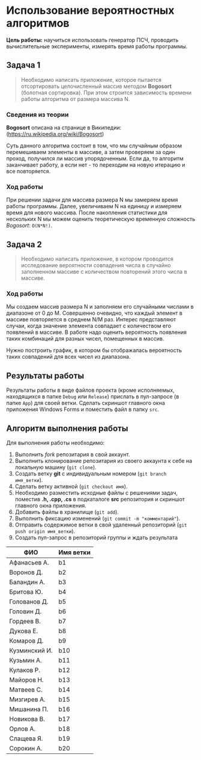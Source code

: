 # Использование вероятностных алгоритмов

**Цель работы:** научиться использовать генератор ПСЧ, проводить вычислительные эксперименты, измерять время работы программы.


## Задача 1

>Необходимо написать приложение, которое пытается отсортировать целочисленный массив методом **Bogosort** (болотная сортировка). При этом строится зависимость времени работы алгоритма от размера массива N.

### Сведения из теории

**Bogosort** описана на странице в Википедии: (https://ru.wikipedia.org/wiki/Bogosort)

Суть данного алгоритма состоит в том, что мы случайным образом перемешиваем элементы в массиве, а затем проверяем за один проход, получился ли массив упорядоченным. Если да, то алгоритм заканчивает работу, а если нет - то переходим на новую итерацию и все повторяется.

### Ход работы

При решении задачи для массива размера N мы замеряем время работы программы. Далее, увеличиваем N на единицу и измеряем время для нового массива. После накопления статистики для нескольких N мы можем оценить теоретическую временную сложность *Bogosort*: `O(N*N!)`.

## Задача 2

>Необходимо написать приложение, в котором проводится исследование вероятности совпадения числа в случайно заполненном массиве с количеством повторений этого числа в массиве.

### Ход работы

Мы создаем массив размера N и заполняем его случайными числами в диапазоне от 0 до M. Совершенно очевидно, что каждый элемент в массиве повторяется в среднем N/M раз. Интерес представляют случаи, когда значение элемента совпадает с количеством его появлений в массиве. В работе надо оценить вероятность появления таких комбинаций для разных чисел, помещенных в массив.

Нужно построить график, в котором бы отображалась вероятность таких совпадений для всех чисел из диапазона.

## Результаты работы

Результаты работы в виде файлов проекта (кроме исполняемых, находящихся в папке `Debug` или `Release`) прислать в пул-запросе (в папке `App`) для своей ветки. Сделать скриншот главного окна приложения Windows Forms и поместить файл в папку `src`.

## Алгоритм выполнения работы

Для выполнения работы необходимо:

1. Выполнить *fork* репозитария в свой аккаунт.
1. Выполнить клонирование репозитария из своего аккаунта к себе на локальную машину (`git clone`).
1. Создать ветку **git** с индивидуальным номером (`git branch имя_ветки`).
1. Сделать ветку активной (`git checkout имя`).
1. Необходимо разместить исходные файлы с решениями задач, поместив **.h, .cpp, .cs** в подкаталоге **src** репозитория и скриншот главного окна приложения.
1. Добавить файлы в хранилище (`git add`).
1. Выполнить фиксацию изменений (`git commit -m "комментарий"`).
1. Отправить содержимое ветки в свой удаленный репозиторий (`git push origin имя_ветки`).
1. Создать пул-запрос в репозиторий группы и ждать результата 


|  ФИО              | Имя ветки |
|-------------------|-----------|
| Афанасьев А.     | b1 |
| Воронов Д.    | b2 |
| Баландин А.    | b3 |
| Бритова Ю.|  b4 |
| Голованов Д.         | b5  |
| Головин Д.        | b6 |
| Гордеев В.       | b7 |
| Дукова Е.     | b8 |
| Комаров Д.       | b9 |
| Кузминский И.     | b10 |
| Кузьмин А.          | b11 |
| Кулаков Р.  | b12  |
| Майоров Н.     | b13 |
| Матвеев С.        | b14 |
| Мизгирев А.            | b15 |
| Мишанина П. | b16 |
| Новикова В.     | b17 |
| Орлов А.      | b18 |
| Слащева Я. | b19 |
| Сорокин А. | b20 |
